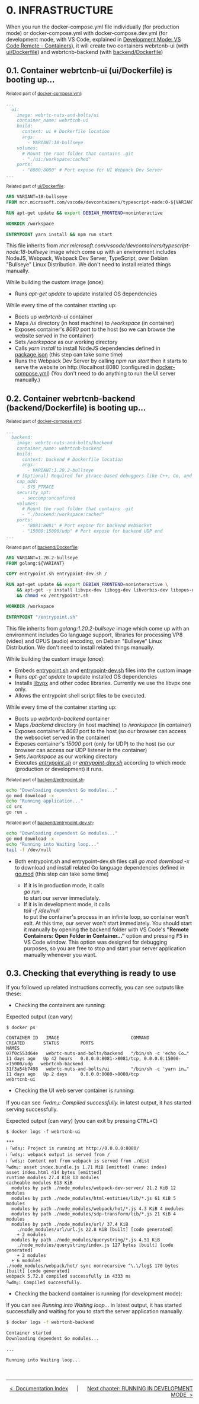 # **0. INFRASTRUCTURE**

When you run the docker-compose.yml file individually (for production mode) or docker-compose.yml with docker-compose.dev.yml (for development mode, with VS Code, explained in [Development Mode: VS Code Remote - Containers](../README.md#dev-mode)), it will create two containers webrtcnb-ui (with [ui/Dockerfile](../ui/Dockerfile)) and webrtcnb-backend (with [backend/Dockerfile](../backend/Dockerfile))

## **0.1. Container webrtcnb-ui (ui/Dockerfile) is booting up...**

<sup>Related part of [docker-compose.yml](../docker-compose.yml):</sup>

```yml
...
  ui:
    image: webrtc-nuts-and-bolts/ui
    container_name: webrtcnb-ui
    build:
      context: ui # Dockerfile location
      args:
        - VARIANT:18-bullseye
    volumes:
      # Mount the root folder that contains .git
      - "./ui:/workspace:cached"
    ports:
      - "8080:8080" # Port expose for UI Webpack Dev Server
...
```

<sup>Related part of [ui/Dockerfile](../ui/Dockerfile):</sup>

```dockerfile
ARG VARIANT=18-bullseye
FROM mcr.microsoft.com/vscode/devcontainers/typescript-node:0-${VARIANT}

RUN apt-get update && export DEBIAN_FRONTEND=noninteractive

WORKDIR /workspace

ENTRYPOINT yarn install && npm run start
```

This file inherits from *mcr.microsoft.com/vscode/devcontainers/typescript-node:18-bullseye* image which come up with an environment includes NodeJS, Webpack, Webpack Dev Server, TypeScript, over Debian "Bullseye" Linux Distribution. We don't need to install related things manually.

While building the custom image (once):

* Runs *apt-get update* to update installed OS dependencies

While every time of the container starting up:

* Boots up *webrtcnb-ui* container
* Maps */ui* directory (in host machine) to */workspace* (in container)
* Exposes container's *8080* port to the host (so we can browse the website served in the container)
* Sets */workspace* as our working directory
* Calls *yarn install* to install NodeJS dependencies defined in [package.json](../ui/package.json) (this step can take some time)
* Runs the Webpack Dev Server by calling *npm run start* then it starts to serve the website on http://localhost:8080 (configured in [docker-compose.yml](../docker-compose.yml)) (You don't need to do anything to run the UI server manually.)

## **0.2. Container webrtcnb-backend (backend/Dockerfile) is booting up...**

<sup>Related part of [docker-compose.yml](../docker-compose.yml):</sup>

```yml
...
  backend:
    image: webrtc-nuts-and-bolts/backend
    container_name: webrtcnb-backend
    build:
      context: backend # Dockerfile location
      args:
        - VARIANT:1.20.2-bullseye
    # [Optional] Required for ptrace-based debuggers like C++, Go, and Rust
    cap_add:
      - SYS_PTRACE
    security_opt:
      - seccomp:unconfined
    volumes:
      # Mount the root folder that contains .git
      - "./backend:/workspace:cached"
    ports:
      - "8081:8081" # Port expose for backend WebSocket
      - "15000:15000/udp" # Port expose for backend UDP end
...
```

<sup>Related part of [backend/Dockerfile](../backend/Dockerfile):</sup>

```dockerfile
ARG VARIANT=1.20.2-bullseye
FROM golang:${VARIANT}

COPY entrypoint.sh entrypoint-dev.sh /

RUN apt-get update && export DEBIAN_FRONTEND=noninteractive \
    && apt-get -y install libvpx-dev libogg-dev libvorbis-dev libopus-dev portaudio19-dev \
    && chmod +x /entrypoint*.sh

WORKDIR /workspace

ENTRYPOINT "/entrypoint.sh"
```

This file inherits from *golang:1.20.2-bullseye* image which come up with an environment includes Go language support, libraries for processing VP8 (video) and OPUS (audio) encoding, on Debian "Bullseye" Linux Distribution. We don't need to install related things manually.

While building the custom image (once):

* Embeds [entrypoint.sh](../backend/entrypoint.sh) and [entrypoint-dev.sh](../backend/entrypoint-dev.sh) files into the custom image
* Runs *apt-get update* to update installed OS dependencies
* Installs [libvpx](https://en.wikipedia.org/wiki/Libvpx) and other codec libraries. Currently we use the libvpx one only.
* Allows the entrypoint shell script files to be executed.

While every time of the container starting up:

* Boots up *webrtcnb-backend* container
* Maps */backend* directory (in host machine) to */workspace* (in container)
* Exposes container's *8081* port to the host (so our browser can access the websocket served in the container)
* Exposes container's *15000* port (only for UDP) to the host (so our browser can access our UDP listener in the container)
* Sets */workspace* as our working directory
* Executes *[entrypoint.sh](../backend/entrypoint.sh)* or *[entrypoint-dev.sh](../backend/entrypoint-dev.sh)* according to which mode (production or development) it runs.

<sup>Related part of [backend/entrypoint.sh](../backend/entrypoint.sh):</sup>

```sh
echo "Downloading dependent Go modules..."
go mod download -x
echo "Running application..."
cd src
go run .
```

<sup>Related part of [backend/entrypoint-dev.sh](../backend/entrypoint-dev.sh):</sup>

```sh
echo "Downloading dependent Go modules..."
go mod download -x
echo "Running into Waiting loop..."
tail -f /dev/null
```

* Both entrypoint.sh and entrypoint-dev.sh files call *go mod download -x* to download and install related Go language dependencies defined in [go.mod](../backend/go.mod) (this step can take some time)

    * If it is in production mode, it calls
    <br>*go run .*
    <br>to start our server immediately.
    * If it is in development mode, it calls
    <br>*tail -f /dev/null*
    <br>to put the container's process in an infinite loop, so container won't exit. At this time, our server won't start immediately. You should start it manually by opening the backend folder with VS Code's **"Remote Containers: Open Folder in Container..."** option and pressing <kbd>F5</kbd> in VS Code window. This option was designed for debugging purposes, so you are free to stop and start your server application manually whenever you want.

## **0.3. Checking that everything is ready to use**

If you followed up related instructions correctly, you can see outputs like these:

* Checking the containers are running:

Expected output (can vary)

```console
$ docker ps

CONTAINER ID   IMAGE                           COMMAND                  CREATED       STATUS        PORTS                                              NAMES
07f0c553d64e   webrtc-nuts-and-bolts/backend   "/bin/sh -c 'echo Co…"   11 days ago   Up 42 hours   0.0.0.0:8081->8081/tcp, 0.0.0.0:15000->15000/udp   webrtcnb-backend
31f3a54b7498   webrtc-nuts-and-bolts/ui        "/bin/sh -c 'yarn in…"   11 days ago   Up 2 days     0.0.0.0:8080->8080/tcp                             webrtcnb-ui
```

* Checking the UI web server container is running:

If you can see *｢wdm｣: Compiled successfully.* in latest output, it has started serving successfully.

Expected output (can vary) (you can exit by pressing <kbd>CTRL+C</kbd>)

```console
$ docker logs -f webrtcnb-ui

***
ℹ ｢wds｣: Project is running at http://0.0.0.0:8080/
ℹ ｢wds｣: webpack output is served from /
ℹ ｢wds｣: Content not from webpack is served from ./dist
｢wdm｣: asset index.bundle.js 1.71 MiB [emitted] (name: index)
asset index.html 414 bytes [emitted]
runtime modules 27.4 KiB 13 modules
cacheable modules 613 KiB
  modules by path ./node_modules/webpack-dev-server/ 21.2 KiB 12 modules
  modules by path ./node_modules/html-entities/lib/*.js 61 KiB 5 modules
  modules by path ./node_modules/webpack/hot/*.js 4.3 KiB 4 modules
  modules by path ./node_modules/sdp-transform/lib/*.js 21 KiB 4 modules
  modules by path ./node_modules/url/ 37.4 KiB
    ./node_modules/url/url.js 22.8 KiB [built] [code generated]
    + 2 modules
  modules by path ./node_modules/querystring/*.js 4.51 KiB
    ./node_modules/querystring/index.js 127 bytes [built] [code generated]
    + 2 modules
  + 6 modules
./node_modules/webpack/hot/ sync nonrecursive ^\.\/log$ 170 bytes [built] [code generated]
webpack 5.72.0 compiled successfully in 4333 ms
｢wdm｣: Compiled successfully.
```

* Checking the backend container is running (for development mode):

If you can see *Running into Waiting loop...* in latest output, it has started successfully and waiting for you to start the server application manually.

```sh
$ docker logs -f webrtcnb-backend

Container started
Downloading dependent Go modules...

...

Running into Waiting loop...
```

<br>

---

<div align="right">

[&lt;&nbsp;&nbsp;Documentation Index](./README.md)&nbsp;&nbsp;&nbsp;&nbsp;&nbsp;&nbsp;|&nbsp;&nbsp;&nbsp;&nbsp;&nbsp;&nbsp;[Next chapter: RUNNING IN DEVELOPMENT MODE&nbsp;&nbsp;&gt;](./01-RUNNING-IN-DEV-MODE.md)

</div>